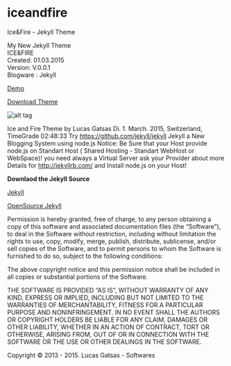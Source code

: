 # iceandfire
Ice&amp;Fire - Jekyll Theme 

My New Jekyll Theme <br>
ICE&FIRE <br>
Created: 01.03.2015 <br>
Version: V.0.0.1 <br>
Blogware : Jekyll <br>



[Demo](https://spaceg.github.io/) 


[Download Theme](https://github.com/SpaceG/iceandfire/) 


![alt tag](https://spaceg.github.io/img/lucas-gatsas-clean-magic-jekyll-theme.png)


Ice and Fire Theme by Lucas Gatsas Di. 1. March. 2015, Switzerland, TimeGrade 02:48:33
Try  https://github.com/jekyll/jekyll Jekyll a New Blogging System using node.js 
Notice: Be Sure that your Host provide node.js on Standart Host ( Shared Hosting - Standart WebHost or WebSpace)! you need always a Virtual Server ask your Provider about more Details for http://jekyllrb.com/ and Install node.js on your Host!

<strong> Downlaod the Jekyll Source </strong> 

[Jekyll](http://jekyllrb.com/) 

[OpenSource Jekyll](https://github.com/jekyll/jekyll) 



Permission is hereby granted, free of charge, to any person obtaining a copy of this software and associated documentation files (the “Software”), to deal in the Software without restriction, including without limitation the rights to use, copy, modify, merge, publish, distribute, sublicense, and/or sell copies of the Software, and to permit persons to whom the Software is furnished to do so, subject to the following conditions:

The above copyright notice and this permission notice shall be included in all copies or substantial portions of the Software.

THE SOFTWARE IS PROVIDED “AS IS”, WITHOUT WARRANTY OF ANY KIND, EXPRESS OR IMPLIED, INCLUDING BUT NOT LIMITED TO THE WARRANTIES OF MERCHANTABILITY, FITNESS FOR A PARTICULAR PURPOSE AND NONINFRINGEMENT. IN NO EVENT SHALL THE AUTHORS OR COPYRIGHT HOLDERS BE LIABLE FOR ANY CLAIM, DAMAGES OR OTHER LIABILITY, WHETHER IN AN ACTION OF CONTRACT, TORT OR OTHERWISE, ARISING FROM, OUT OF OR IN CONNECTION WITH THE SOFTWARE OR THE USE OR OTHER DEALINGS IN THE SOFTWARE.

Copyright © 2013 - 2015. Lucas Gatsas - Softwares
